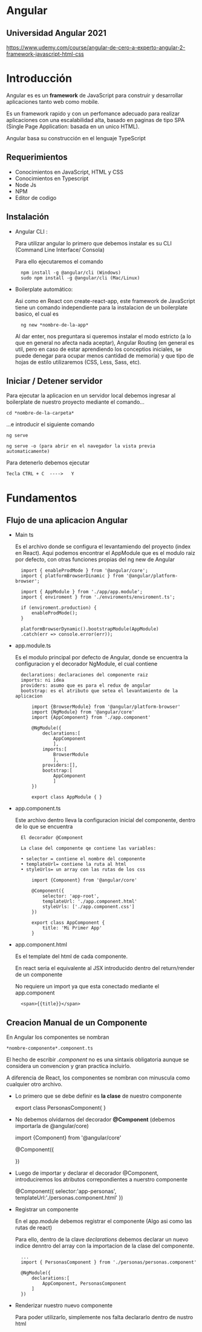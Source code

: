 
# Angular
## Universidad Angular 2021 

https://www.udemy.com/course/angular-de-cero-a-experto-angular-2-framework-javascript-html-css
# Introducción

Angular es es un **framework** de JavaScript para construir y desarrollar aplicaciones tanto web como mobile.

Es un framework rapido y con un perfomance adecuado para realizar aplicaciones con una escalabilidad alta, basado en paginas de tipo SPA (Single Page Application: basada en un unico HTML).

Angular basa su construcción en el lenguaje TypeScript

## Requerimientos

- Conocimientos en JavaScript, HTML y CSS
- Conocimientos en Typescript
- Node Js
- NPM
- Editor de codigo

## Instalación
- Angular CLI :

    Para utilizar angular lo primero que debemos instalar es su CLI (Command Line Interface/ Consola)

    Para ello ejecutaremos el comando

        npm install -g @angular/cli (Windows)
        sudo npm install -g @angular/cli (Mac/Linux)

- Boilerplate automático:

    Asi como en React con create-react-app, este framework de JavaScript tiene un comando independiente para la instalacion de un boilerplate
    basico, el cual es

        ng new *nombre-de-la-app*

    Al dar enter, nos preguntara si queremos instalar el modo estricto (a lo que en general no afecta nada aceptar), Angular Routing (en general es util, pero en caso de estar aprendiendo los conceptios iniciales, se puede denegar para ocupar menos cantidad de memoria) y que tipo de hojas de estilo utilizaremos (CSS, Less, Sass, etc).

## Iniciar / Detener servidor

Para ejecutar la aplicacion en un servidor local debemos ingresar al boilerplate de nuestro proyecto mediante el comando...

    cd *nombre-de-la-carpeta*

...e introducir el siguiente comando

    ng serve

    ng serve -o (para abrir en el navegador la vista previa automaticamente)

Para detenerlo debemos ejecutar

    Tecla CTRL + C  ---->   Y

# Fundamentos

## Flujo de una aplicacion Angular

- Main ts

    Es el archivo donde se configura el levantamiendo del proyecto (index en React).
    Aqui podemos encontrar el AppModule que es el modulo raiz por defecto, con otras funciones propias del ng new de Angular

        import { enableProdMode } from '@angular/core';
        import { platformBrowserDinamic } from '@angular/platform-browser';

        import { AppModule } from './app/app.module';
        import { enviroment } from './enviroments/enviroment.ts';

        if (enviroment.production) {
            enableProdMode();
        }

        platformBrowserDynamic().bootstrapModule(AppModule)
        .catch(err => console.error(err));

- app.module.ts

    Es el modulo principal por defecto de Angular, donde se encuentra la configuracion y el decorador NgModule, el cual contiene 

        declarations: declaraciones del componente raiz
        imports: ni idea
        providers: asumo que es para el redux de angular
        bootstrap: es el atributo que setea el levantamiento de la aplicacion

            import {BrowserModule} from '@angular/platform-browser'
            import {NgModule} from '@angular/core'
            import {AppComponent} from './app.component'

            @NgModule({
                declarations:[
                    AppComponent
                    ],
                imports:[
                    BrowserModule
                    ],
                providers:[],
                bootstrap:[
                    AppComponent
                    ]
            })

            export class AppModule { }

- app.component.ts

    Este archivo dentro lleva la configuracion inicial del componente, dentro de lo que se encuentra

        El decorador @Component 

        La clase del componente qe contiene las variables:

        • selector = contiene el nombre del componente
        • templateUrl= contiene la ruta al html 
        • styleUrls= un array con las rutas de los css

            import {Component} from '@angular/core'

            @Component({
                selector: 'app-root',
                templateUrl: './app.component.html'
                styleUrls: ['./app.component.css']
            })

            export class AppComponent {
                title: 'Mi Primer App'
            }
    
- app.component.html

    Es el template del html de cada componente.

    En react seria el equivalente al JSX introducido dentro del return/render de un componente

    No requiere un import ya que esta conectado mediante el app.component

        <span>{{title}}</span>

## Creacion Manual de un Componente

En Angular los componentes se nombran

    *nombre-componente*.component.ts

El hecho de escribir *.component* no es una sintaxis obligatoria aunque se considera un convencion y gran practica incluirlo.

A diferencia de React, los componentes se nombran con minuscula como cualquier otro archivo.

- Lo primero que se debe definir es **la clase** de nuestro componente

    export class PersonasComponent{
    }

- No debemos olvidarnos del decorador **@Component** (debemos importarla de @angular/core)

    import {Component} from '@angular/core'

    @Component({

    })

- Luego de importar y declarar el decorador @Component, introduciremos los atributos correpondientes a nuerstro componente

    @Component({
        selector:'app-personas',
        templateUrl:'./personas.component.html'
    })

- Registrar un componente

    En el app.module debemos registrar el componente (Algo asi como las rutas de react)
     
    Para ello, dentro  de la clave *declarations* debemos declarar un nuevo indice denntro del array con la importacion de la clase del componente.

        ...
        import { PersonasComponent } from './personas/personas.component'

        @NgModule({
            declarations:[
                AppComponent, PersonasComponent
            ]
        })

- Renderizar nuestro nuevo componente

    Para poder utilizarlo, simplemente nos falta declararlo dentro de nustro html














